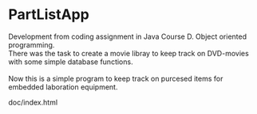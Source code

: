 # PartListApp

Development from coding assignment in Java Course D. Object oriented programming.</br>
There was the task to create a movie libray to keep track on DVD-movies with some simple database functions.</br></br>
Now this is a simple program to keep track on purcesed items for embedded laboration equipment.

doc/index.html

